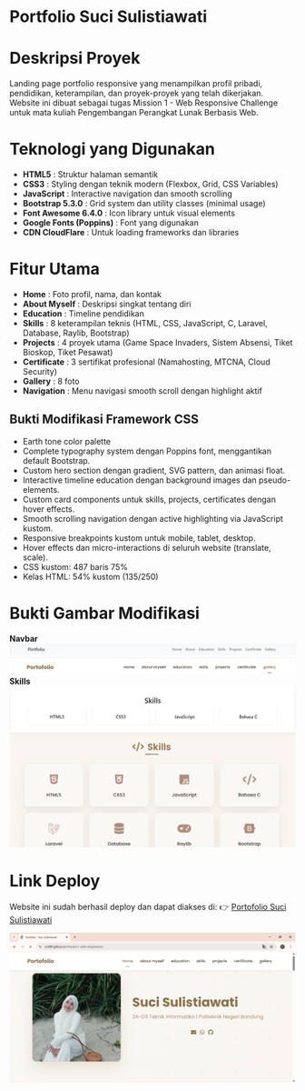 # Portfolio Suci Sulistiawati

# Deskripsi Proyek
Landing page portfolio responsive yang menampilkan profil pribadi, pendidikan, keterampilan, dan proyek-proyek yang telah dikerjakan. Website ini dibuat sebagai tugas Mission 1 - Web Responsive Challenge untuk mata kuliah Pengembangan Perangkat Lunak Berbasis Web. 

# Teknologi yang Digunakan
- **HTML5**                  : Struktur halaman semantik 
- **CSS3**                   : Styling dengan teknik modern (Flexbox, Grid, CSS Variables)
- **JavaScript**             : Interactive navigation dan smooth scrolling
- **Bootstrap 5.3.0**        : Grid system dan utility classes (minimal usage)
- **Font Awesome 6.4.0**     : Icon library untuk visual elements
- **Google Fonts (Poppins)** : Font yang digunakan
- **CDN CloudFlare**         : Untuk loading frameworks dan libraries

# Fitur Utama

- **Home**         : Foto profil, nama, dan kontak
- **About Myself** : Deskripsi singkat tentang diri 
- **Education**    : Timeline pendidikan 
- **Skills**       : 8 keterampilan teknis (HTML, CSS, JavaScript, C, Laravel, Database, Raylib, Bootstrap)
- **Projects**     : 4 proyek utama (Game Space Invaders, Sistem Absensi, Tiket Bioskop, Tiket Pesawat)
- **Certificate**  : 3 sertifikat profesional (Namahosting, MTCNA, Cloud Security)
- **Gallery**      : 8 foto 
- **Navigation**   : Menu navigasi smooth scroll dengan highlight aktif

## Bukti Modifikasi Framework CSS 

- Earth tone color palette 
- Complete typography system dengan Poppins font, menggantikan default Bootstrap.
- Custom hero section dengan gradient, SVG pattern, dan animasi float.
- Interactive timeline education dengan background images dan pseudo-elements.
- Custom card components untuk skills, projects, certificates dengan hover effects.
- Smooth scrolling navigation dengan active highlighting via JavaScript kustom.
- Responsive breakpoints kustom untuk mobile, tablet, desktop.
- Hover effects dan micro-interactions di seluruh website (translate, scale).
- CSS kustom: 487 baris 75%
- Kelas HTML: 54% kustom (135/250)

# Bukti Gambar Modifikasi
**Navbar**
![navbar Bootsrap](/navbarBootstrap.png)
![navbar Modifikasi](/navbarModifikasi.png)
**Skills**
![Skills Bootsrap](/skillsBootstrap.png)
![Skills Modifikasi](/skillsModifikasi.png)


# Link Deploy
Website ini sudah berhasil deploy dan dapat diakses di:
👉 [Portofolio Suci Sulistiawati](https://ucii88.github.io/mission1-web-responsive/) 

![preview img](/preview.png)
